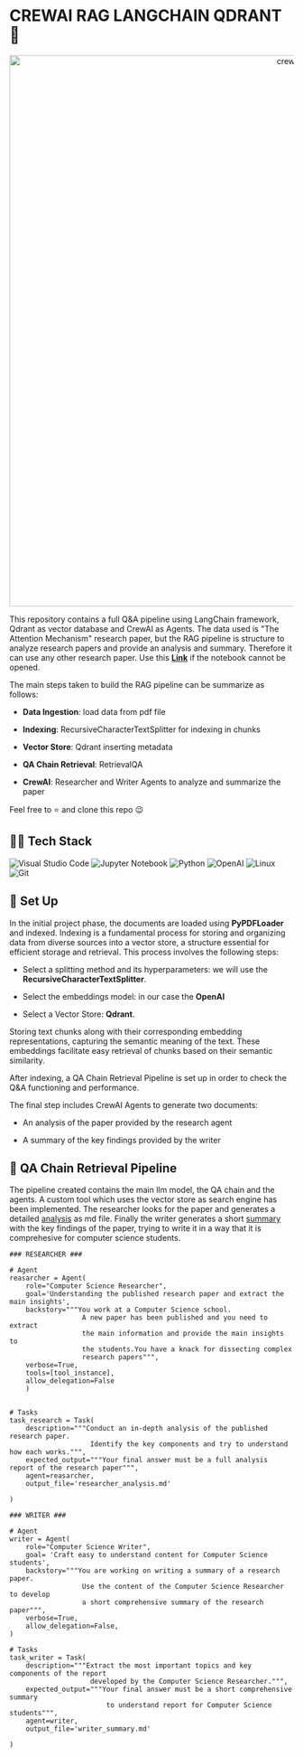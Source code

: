 # CREWAI RAG LANGCHAIN QDRANT 🤼

<p align="center">
  <img width="976" alt="crewai" src="https://github.com/benitomartin/benitomartin.github.io/assets/116911431/a1fe4ed5-1e04-4a02-94ee-8514cb9bfd40">
</p>

This repository contains a full Q&A pipeline using LangChain framework, Qdrant as vector database and CrewAI as Agents. The data used is "The Attention Mechanism" research paper, but the RAG pipeline is structure to analyze research papers and provide an analysis and summary. Therefore it can use any other research paper. Use this **[Link](https://nbviewer.org/github/benitomartin/crewai-rag-langchain-qdrant/blob/main/crewAI_RAG_Qdrant.ipynb)** if the notebook cannot be opened.

The main steps taken to build the RAG pipeline can be summarize as follows:

* **Data Ingestion**: load data from pdf file

* **Indexing**: RecursiveCharacterTextSplitter for indexing in chunks

* **Vector Store**: Qdrant inserting metadata

* **QA Chain Retrieval**: RetrievalQA

* **CrewAI**: Researcher and Writer Agents to analyze and summarize the paper
  
Feel free to ⭐ and clone this repo 😉

## 👨‍💻 **Tech Stack**


![Visual Studio Code](https://img.shields.io/badge/Visual%20Studio%20Code-0078d7.svg?style=for-the-badge&logo=visual-studio-code&logoColor=white)
![Jupyter Notebook](https://img.shields.io/badge/jupyter-%23FA0F00.svg?style=for-the-badge&logo=jupyter&logoColor=white)
![Python](https://img.shields.io/badge/python-3670A0?style=for-the-badge&logo=python&logoColor=ffdd54)
![OpenAI](https://img.shields.io/badge/OpenAI-74aa9c?style=for-the-badge&logo=openai&logoColor=white)
![Linux](https://img.shields.io/badge/Linux-FCC624?style=for-the-badge&logo=linux&logoColor=black)
![Git](https://img.shields.io/badge/git-%23F05033.svg?style=for-the-badge&logo=git&logoColor=white)


## 📐 Set Up

In the initial project phase, the documents are loaded using **PyPDFLoader** and indexed. Indexing is a fundamental process for storing and organizing data from diverse sources into a vector store, a structure essential for efficient storage and retrieval. This process involves the following steps:

- Select a splitting method and its hyperparameters: we will use the **RecursiveCharacterTextSplitter**.

- Select the embeddings model: in our case the **OpenAI**

- Select a Vector Store: **Qdrant**.

Storing text chunks along with their corresponding embedding representations, capturing the semantic meaning of the text. These embeddings facilitate easy retrieval of chunks based on their semantic similarity. 

After indexing, a QA Chain Retrieval Pipeline is set up in order to check the Q&A functioning and performance. 

The final step includes CrewAI Agents to generate two documents:

- An analysis of the paper provided by the research agent

- A summary of the key findings provided by the writer


## 🌊 QA Chain Retrieval Pipeline

The pipeline created contains the main llm model, the QA chain and the agents. A custom tool which uses the vector store as search engine has been implemented. The researcher looks for the paper and generates a detailed [analysis](https://github.com/benitomartin/crewai-rag-langchain-qdrant/blob/main/researcher_analysis.md) as md file. Finally the writer generates a short [summary](https://github.com/benitomartin/crewai-rag-langchain-qdrant/blob/main/writer_summary.md) with the key findings of the paper, trying to write it in a way that it is comprehesive for computer science students.

```
### RESEARCHER ###

# Agent
reasarcher = Agent(
    role="Computer Science Researcher",
    goal='Understanding the published research paper and extract the main insights',
    backstory="""You work at a Computer Science school.
                  A new paper has been published and you need to extract
                  the main information and provide the main insights to
                  the students.You have a knack for dissecting complex
                  research papers""",
    verbose=True,
    tools=[tool_instance],
    allow_delegation=False
    )


# Tasks
task_research = Task(
    description="""Conduct an in-depth analysis of the published research paper.
                    Identify the key components and try to understand how each works.""",
    expected_output="""Your final answer must be a full analysis report of the research paper""",
    agent=reasarcher,
    output_file='researcher_analysis.md' 

)
```

```
### WRITER ###

# Agent
writer = Agent(
    role="Computer Science Writer",
    goal= 'Craft easy to understand content for Computer Science students',
    backstory="""You are working on writing a summary of a research paper.
                  Use the content of the Computer Science Researcher to develop
                  a short comprehensive summary of the research paper""",
    verbose=True,
    allow_delegation=False,
)

# Tasks
task_writer = Task(
    description="""Extract the most important topics and key components of the report
                    developed by the Computer Science Researcher.""",
    expected_output="""Your final answer must be a short comprehensive summary 
                        to understand report for Computer Science students""",
    agent=writer,
    output_file='writer_summary.md' 

)
```
